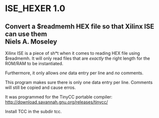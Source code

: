 # ISE_HEXER 1.0<br><h2>Convert a $readmemh HEX file so that Xilinx ISE can use them<br>Niels A. Moseley

Xilinx ISE is a piece of sh*t when it comes to reading HEX file using $readmemh. It will only read files that are _exactly_ the right length for the ROM/RAM to be instantiated.

Furthermore, it only allows _one_ data entry per line and _no_ comments.

This program makes sure there is only one data entry per line.
Comments will still be copied and cause erros.

It was programmed for the TinyCC portable compiler: http://download.savannah.gnu.org/releases/tinycc/

Install TCC in the subdir tcc.